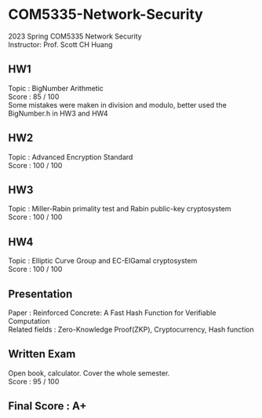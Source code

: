 # COM5335-Network-Security
2023 Spring COM5335 Network Security  
Instructor: Prof. Scott CH Huang  

## HW1
Topic : BigNumber Arithmetic  
Score : 85 / 100  
Some mistakes were maken in division and modulo, better used the BigNumber.h in HW3 and HW4  

## HW2
Topic : Advanced Encryption Standard  
Score : 100 / 100  

## HW3
Topic : Miller-Rabin primality test and Rabin public-key cryptosystem  
Score : 100 / 100  

## HW4
Topic : Elliptic Curve Group and EC-ElGamal cryptosystem  
Score : 100 / 100

## Presentation
Paper : Reinforced Concrete: A Fast Hash Function for Verifiable Computation  
Related fields : Zero-Knowledge Proof(ZKP), Cryptocurrency, Hash function

## Written Exam
Open book, calculator. Cover the whole semester.  
Score : 95 / 100

## Final Score : A+


